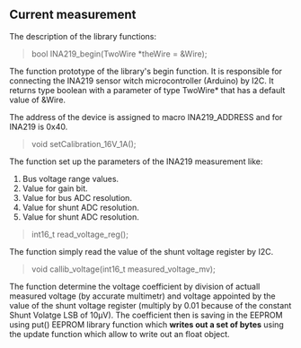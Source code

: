 ## Current measurement

The description of the library functions:

>bool INA219_begin(TwoWire *theWire = &Wire);

The function prototype of the library's begin function. It is responsible for connecting the INA219 sensor witch microcontroller (Arduino) by I2C. 
It returns type boolean with a parameter of type TwoWire* that has a default value of &Wire.

The address of the device is assigned to macro INA219_ADDRESS and for INA219 is 0x40. 

>void setCalibration_16V_1A();

The function set up the parameters of the INA219 measurement like:

1. Bus voltage range values.
2. Value for gain bit.
3. Value for bus ADC resolution.
4. Value for shunt ADC resolution.
5. Value for shunt ADC resolution.

>int16_t read_voltage_reg();

The function simply read the value of the shunt voltage register by I2C. 

>void callib_voltage(int16_t measured_voltage_mv);

The function determine the voltage coefficient by division of actuall measured voltage (by accurate multimetr) and voltage appointed by the value of the shunt voltage register (multiply by 0.01 because of the constant Shunt Volatge LSB of 10µV). 
The coefficient then is saving in the EEPROM using put() EEPROM library function which **writes out a set of bytes** using the update function which allow to write out an float object. 




